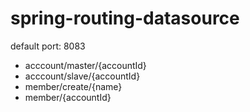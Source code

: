 # spring-routing-datasource

default port: 8083

- acccount/master/{accountId}
- acccount/slave/{accountId}
- member/create/{name}
- member/{accountId}